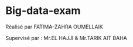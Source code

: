 # Big-data-exam
Réalisé par FATIMA-ZAHRA OUMELLAIK 

Supervisé par :  Mr.EL HAJJI & Mr.TARIK AIT BAHA



